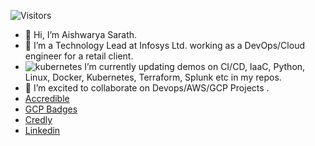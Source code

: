 ![Visitors](https://api.visitorbadge.io/api/visitors?path=https%3A%2F%2Fgithub.com%2Faishwaryasarath%2Faishwaryasarath&countColor=%23263759&style=plastic)

- 👋 Hi, I’m Aishwarya Sarath.
- 👀 I’m a Technology Lead at Infosys Ltd. working as a DevOps/Cloud engineer for a retail client.
-  ![kubernetes](https://github.com/aishwaryasarath/aishwaryasarath/assets/49971693/cbb9d2ef-7805-4e59-b7ce-9d1ba4be8340) I’m currently updating demos on CI/CD, IaaC, Python, Linux, Docker, Kubernetes, Terraform, Splunk etc in my repos.
- 💞️ I’m excited to collaborate on Devops/AWS/GCP Projects .
- [Accredible](https://www.credential.net/profile/aiswaryasarath755135/wallet)
- [GCP Badges](https://www.cloudskillsboost.google/public_profiles/fc01e575-e3cd-4f3b-a0ce-7741c07e83f3)
- [Credly](https://www.credly.com/users/aiswarya-sarath/badges)
- [Linkedin](https://www.linkedin.com/in/aishwaryasarath/)

<!---
aishwaryasarath/aishwaryasarath is a ✨ special ✨ repository because its `README.md` (this file) appears on your GitHub profile.
You can click the Preview link to take a look at your changes.
--->
